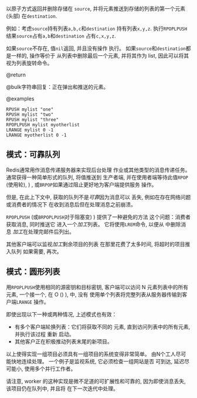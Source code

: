 以原子方式返回并删除存储在
`source`, 并将元素推送到存储的列表的第一个元素 (头部) 
在`destination`.

例如：考虑`source`持有列表`a,b,c`和`destination`
持有列表`x,y,z`.
执行`RPOPLPUSH`结果`source`占有`a,b`和`destination`
占有`c,x,y,z`.

如果`source`不存在, 值`nil`返回, 并且没有操作
执行。
如果`source`和`destination`都是一样的, 操作等价于
从列表中删除最后一个元素, 并将其作为
list, 因此可以将其视为列表旋转命令。

@return

@bulk字符串回复：正在弹出和推送的元素。

@examples

```cli
RPUSH mylist "one"
RPUSH mylist "two"
RPUSH mylist "three"
RPOPLPUSH mylist myotherlist
LRANGE mylist 0 -1
LRANGE myotherlist 0 -1
```

## 模式：可靠队列

Redis通常用作消息传递服务器来实现后台处理
作业或其他类型的消息传递任务。
通常获得一种简单形式的队列, 将值推送到
生产者端, 并在使用者端等待此值`RPOP`
 (使用轮), ) , 或`BRPOP`如果通过阻止更好地为客户端提供服务
操作。

但是, 在此上下文中, 获取的队列不是*可靠*因为消息可以
丢失, 例如在存在网络问题或消费者的情况下
在收到消息后但在处理消息之前崩溃。

`RPOPLPUSH` (或`BRPOPLPUSH`对于阻塞变) ) 提供了一种避免的方法
这个问题：消费者获取消息, 同时推送它
进入一个*加工*列表。
它将使用`LREM`命令, 以便从 中删除消息
*加工*在处理完邮件后列出。

其他客户端可以监视*加工*剩余项目的列表
在那里花费了太多时间, 将超时的项目推入队列
如果需要, 再次。

## 模式：圆形列表

用`RPOPLPUSH`使用相同的源密钥和目标密钥, 客户端可以访问
N 元素列表中的所有元素, 一个接一个, 在 O () ),  中, 没有
使用单个列表将完整列表从服务器传输到客户端`LRANGE`
操作。

即使出现以下一种或两种情况, 上述模式也有效：

*   有多个客户端轮换列表：它们将获取不同的
    元素, 直到访问列表中的所有元素, 并执行该过程
    重新 启动。
*   其他客户正在积极推动列表末尾的新项目。

以上使得实现一组项目必须具有一组项目的系统变得非常简单。
由N个工人尽可能快地连续处理。
一个例子是监视系统, 它必须检查一组网站是否
可到达, 延迟尽可能小, 使用多个并行工作者。

请注意, worker 的这种实现是微不足道的可扩展性和可靠的, 
因为即使消息丢失, 该项目仍在队列中, 并且将
在下一次迭代中处理。

